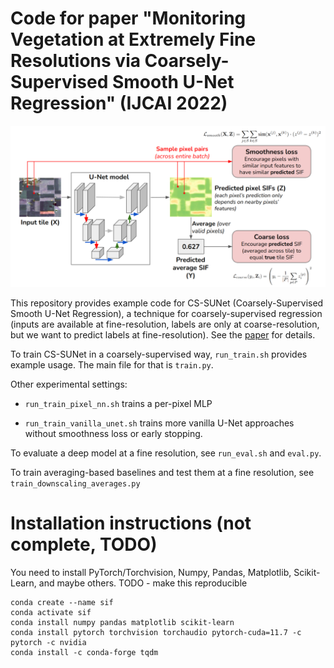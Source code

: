 # Code for paper "Monitoring Vegetation at Extremely Fine Resolutions via Coarsely-Supervised Smooth U-Net Regression" (IJCAI 2022)

![CS-SUNet diagram](diagrams/CS-SUNet.png)

This repository provides example code for CS-SUNet (Coarsely-Supervised Smooth U-Net Regression),
a technique for coarsely-supervised regression (inputs are available at fine-resolution, labels are
only at coarse-resolution, but we want to predict labels at fine-resolution). See the [paper](https://arxiv.org/pdf/2207.08022.pdf) for details.

To train CS-SUNet in a coarsely-supervised way, `run_train.sh` provides example usage. The 
main file for that is `train.py`.

Other experimental settings:

- `run_train_pixel_nn.sh` trains a per-pixel MLP

- `run_train_vanilla_unet.sh` trains more vanilla U-Net approaches without smoothness loss or early stopping.

To evaluate a deep model at a fine resolution, see `run_eval.sh` and `eval.py`.

To train averaging-based baselines and test them at a fine resolution, see `train_downscaling_averages.py`

# Installation instructions (not complete, TODO)

You need to install PyTorch/Torchvision, Numpy, Pandas, Matplotlib, Scikit-Learn, and maybe others. TODO - make this reproducible

    conda create --name sif
    conda activate sif
    conda install numpy pandas matplotlib scikit-learn
    conda install pytorch torchvision torchaudio pytorch-cuda=11.7 -c pytorch -c nvidia
    conda install -c conda-forge tqdm
